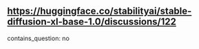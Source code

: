## https://huggingface.co/stabilityai/stable-diffusion-xl-base-1.0/discussions/122

contains_question: no